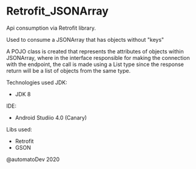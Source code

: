 # Retrofit_JSONArray

Api consumption via Retrofit library.

Used to consume a JSONArray that has objects without "keys"

A POJO class is created that represents the attributes of objects within JSONArray, where in the interface responsible for making the connection with the endpoint, the call is made using a List <POJO> type since the response return will be a list of objects from the same type.

Technologies used
JDK:
* JDK 8

IDE:
* Android Studiio 4.0 (Canary)

Libs used:
* Retrofit
* GSON

@automatoDev
2020
